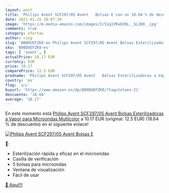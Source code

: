 ```yaml
---
layout: post
title: 'Philips Avent SCF297/05 Avent   Bolsas E con un 18.64 % de descuento'
date: 2021-01-25 20:07:39
image: 'https://m.media-amazon.com/images/I/51q1VRaEd9L._SL200_.jpg'
comments: true
category: ofertas
author: ring
slug: 'B00DUEFZK8-es Philips Avent SCF297/05 Avent Bolsas Esterilizadoras a...'
sku: 'B00DUEFZK8-es'
tags: [ 'avent', ]
actualPrice: 10.17 EUR
currency: EUR
price: 10.17
comparePrice: 12.5 EUR
prodname: 'Philips Avent SCF297/05 Avent   Bolsas Esterilizadoras a Vapor para Microondas  Multicolor'
country: 'es'
flag: '🇪🇸'
buyurl: 'https://www.amazon.es/dp/B00DUEFZK8/?tag=tolees-21'
descuento: '18.64'
average: '10.17'
---
```


En este momento está [Philips Avent SCF297/05 Avent   Bolsas Esterilizadoras a Vapor para Microondas  Multicolor](https://www.amazon.es/dp/B00DUEFZK8/?tag=tolees-21) a 10.17 EUR (original: 12.5 EUR) (18.64 %  de descuento) en el siguiente enlace!

[![Philips Avent SCF297/05 Avent   Bolsas E](https://m.media-amazon.com/images/I/51q1VRaEd9L._SL200_.jpg)](https://www.amazon.es/dp/B00DUEFZK8/?tag=tolees-21)

🔎:

- Esterilización rápida y eficaz en el microondas
- Casilla de verificación
- 5 bolsas para microondas
- Ventana de visualización
- Fácil de usar

[🛒 Aquí!!!](https://www.amazon.es/dp/B00DUEFZK8/?tag=tolees-21)
